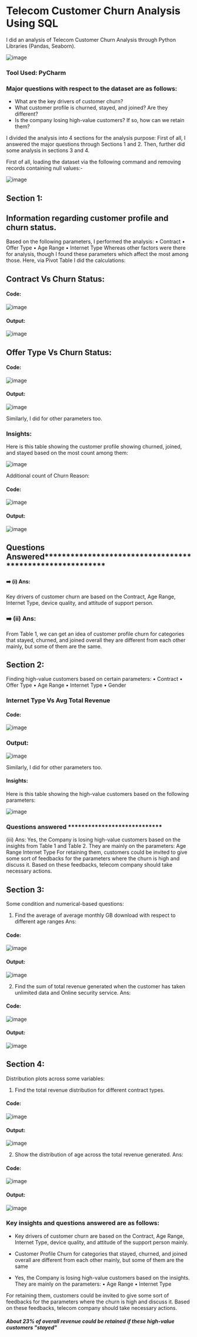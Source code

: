 # Telecom Customer Churn Analysis Using SQL

I did an analysis of Telecom Customer Churn Analysis through Python Libraries (Pandas, Seaborn).

![image](https://user-images.githubusercontent.com/72240938/232255659-1e8fea4e-22fd-4a5c-96d1-61424a893520.png)


### Tool Used: PyCharm

### Major questions with respect to the dataset are as follows:
* What are the key drivers of customer churn?
*  What customer profile is churned, stayed, and joined? Are they different?
*  Is the company losing high-value customers? If so, how can we retain them?


I divided the analysis into 4 sections for the analysis purpose:
First of all, I answered the major questions through Sections 1 and 2.
Then, further did some analysis in sections 3 and 4.

First of all, loading the dataset via the following command and removing records containing null values:-

![image](https://user-images.githubusercontent.com/72240938/232255017-5ead1df7-9dad-45d0-a270-56666c296ad3.png)

## Section 1:
## Information regarding customer profile and churn status.

Based on the following parameters, I performed the analysis:
• Contract
• Offer Type
• Age Range
• Internet Type
Whereas other factors were there for analysis, though I found these parameters which affect the most among those.
Here, via Pivot Table I did the calculations:

## Contract Vs Churn Status:

#### Code:
![image](https://user-images.githubusercontent.com/72240938/232255218-21e8e8af-9222-440b-a36d-8261ef7bbdae.png)

#### Output:

![image](https://user-images.githubusercontent.com/72240938/232255225-70561876-007d-4dca-bcad-48eac3715c4b.png)

## Offer Type Vs Churn Status:

#### Code:

![image](https://user-images.githubusercontent.com/72240938/232255268-718cb69c-49bc-4d9f-8514-c00acf04abce.png)

#### Output:

![image](https://user-images.githubusercontent.com/72240938/232255274-6ff75796-e552-43d0-a7a6-5cba8e2b1cfd.png)


Similarly, I did for other parameters too.

### Insights:

Here is this table showing the customer profile showing churned, joined, and stayed based on the most count among them:

![image](https://user-images.githubusercontent.com/72240938/232255321-8ae2d2da-3f29-4625-aca0-5522d985827d.png)


Additional count of Churn Reason:

#### Code:

![image](https://user-images.githubusercontent.com/72240938/232255331-ff21f918-36f8-4daa-9887-7bc3ee25e6d2.png)

#### Output:

![image](https://user-images.githubusercontent.com/72240938/232255340-a0ccaae4-b1be-4df8-ad34-1705e8e3948c.png)


## Questions Answered*********************************************************

#### ➡️ (i) Ans:
Key drivers of customer churn are based on the Contract, Age Range, Internet Type, device quality, and attitude of support person.
### ➡️ (ii) Ans:
From Table 1, we can get an idea of customer profile churn for categories that stayed, churned, and joined overall they are different from each other mainly, but some of them are the same.


## Section 2:

Finding high-value customers based on certain parameters:
• Contract
• Offer Type
• Age Range
• Internet Type
• Gender


### Internet Type Vs Avg Total Revenue

#### Code:

![image](https://user-images.githubusercontent.com/72240938/232255374-e584c7bf-c5ce-452b-a0fc-5ce3d20ce578.png)

### Output:

![image](https://user-images.githubusercontent.com/72240938/232255424-279b5cee-bfd7-4f76-b3d1-8046b3ff00db.png)


Similarly, I did for other parameters too.

#### Insights:
Here is this table showing the high-value customers based on the following parameters:

![image](https://user-images.githubusercontent.com/72240938/232255463-473a6f82-458f-4430-9612-02b7de032766.png)

### Questions answered ****************************

(iii) Ans:
Yes, the Company is losing high-value customers based on the insights from Table 1 and Table 2.
They are mainly on the parameters:
Age Range
Internet Type
For retaining them, customers could be invited to give some sort of feedbacks for the parameters where the churn is high and discuss it.
Based on these feedbacks, telecom company should take necessary actions.



## Section 3:

Some condition and numerical-based questions:
1. Find the average of average monthly GB download with respect to different age ranges
Ans:
#### Code:

![image](https://user-images.githubusercontent.com/72240938/232255537-a9d1967c-d909-4ef9-88e5-1fa262a15b29.png)


#### Output:
![image](https://user-images.githubusercontent.com/72240938/232255541-ab4b4aec-00f4-4499-9fb4-dd50169218ef.png)

2. Find the sum of total revenue generated when the customer has taken unlimited data and Online security service.
Ans:

#### Code:
![image](https://user-images.githubusercontent.com/72240938/232255557-8a90748d-f35d-45c7-ae83-a3e27458c3b6.png)


#### Output:
![image](https://user-images.githubusercontent.com/72240938/232255568-406a5e19-f373-45cd-bd77-cfe140230b68.png)


## Section 4:

Distribution plots across some variables:
1. Find the total revenue distribution for different contract types.

#### Code:

![image](https://user-images.githubusercontent.com/72240938/232255583-39240419-2232-4d0b-b747-c956a0044084.png)


#### Output:

![image](https://user-images.githubusercontent.com/72240938/232255591-c22365e3-909c-4c3b-b800-83163409df96.png)



2. Show the distribution of age across the total revenue generated.
Ans:
#### Code:

![image](https://user-images.githubusercontent.com/72240938/232255594-e6b36f27-bf52-4f49-98df-a3f3bb4f4006.png)


#### Output:

![image](https://user-images.githubusercontent.com/72240938/232255599-4926f2d1-62f5-43c5-a40f-147d7e63d416.png)



### Key insights and questions answered are as follows:

* Key drivers of customer churn are based on the Contract, Age Range, Internet Type, device quality, and attitude of the support person mainly.

* Customer Profile Churn for categories that stayed, churned, and joined overall are different from each other mainly, but some of them are the same

* Yes, the Company is losing high-value customers based on the insights.
They are mainly on the parameters: 
•  Age Range
• Internet Type  

For retaining them, customers could be invited to give some sort of feedbacks for the parameters where the churn is high and discuss it.
Based on these feedbacks, telecom company should take necessary actions.

##### About 23% of overall revenue could be retained if these high-value customers "stayed" 




























































































































































































































